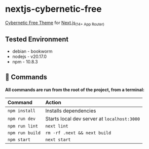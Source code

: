 # nextjs-cybernetic-free

[Cybernetic Free Theme](https://github.com/codexcodethemes/cybernetic-free) for [Next.js](https://nextjs.org/)<sub>(14+ App Router)</sub>

## Tested Environment

- debian - bookworm
- nodejs - v20.17.0
- npm - 10.8.3

## 🧞 Commands

#### All commands are run from the root of the project, from a terminal:

| Command                   | Action                                           |
| :------------------------ | :----------------------------------------------- |
| `npm install`             | Installs dependencies                            |
| `npm run dev`             | Starts local dev server at `localhost:3000`      |
| `npm run lint`            | `next lint`                                      |
| `npm run build`           | `rm -rf .next && next build`                     |
| `npm start`               | `next start`                                     |

